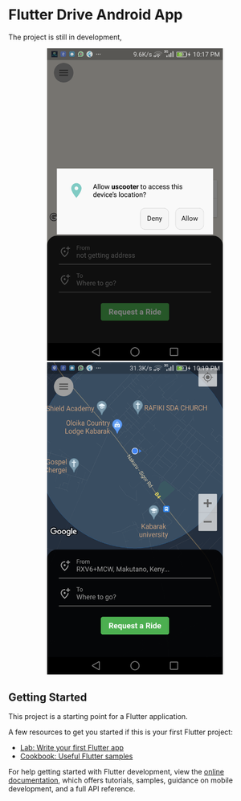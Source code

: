 # Flutter Drive Android App

The project is still in development,

<p align="center">
  <img src="images/flutter_01.png" width="350" >
  
  <img src="images/flutter_03.png" width="350" >
</p>


## Getting Started

This project is a starting point for a Flutter application.

A few resources to get you started if this is your first Flutter project:

- [Lab: Write your first Flutter app](https://docs.flutter.dev/get-started/codelab)
- [Cookbook: Useful Flutter samples](https://docs.flutter.dev/cookbook)

For help getting started with Flutter development, view the
[online documentation](https://docs.flutter.dev/), which offers tutorials,
samples, guidance on mobile development, and a full API reference.
